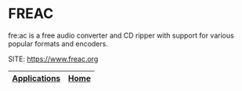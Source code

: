 # FREAC

 fre:ac is a free audio converter and CD ripper with support for various popular formats and encoders.

 SITE: https://www.freac.org

 | [Applications](https://portable-linux-apps.github.io/apps.html) | [Home](https://portable-linux-apps.github.io)
 | --- | --- |
